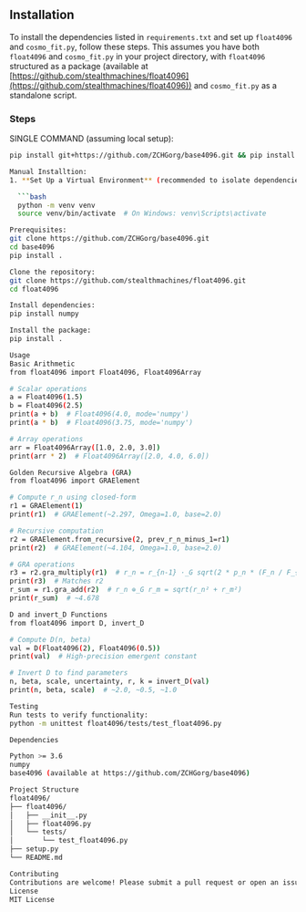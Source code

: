 ## Installation

To install the dependencies listed in `requirements.txt` and set up `float4096` and `cosmo_fit.py`, follow these steps. This assumes you have both `float4096` and `cosmo_fit.py` in your project directory, with `float4096` structured as a package (available at [https://github.com/stealthmachines/float4096](https://github.com/stealthmachines/float4096)) and `cosmo_fit.py` as a standalone script.

### Steps

SINGLE COMMAND (assuming local setup):

 ```bash
pip install git+https://github.com/ZCHGorg/base4096.git && pip install -r requirements.txt && cd float4096 && pip install . && cd ..

Manual Installtion:
1. **Set Up a Virtual Environment** (recommended to isolate dependencies):

   ```bash
   python -m venv venv
   source venv/bin/activate  # On Windows: venv\Scripts\activate

Prerequisites:
git clone https://github.com/ZCHGorg/base4096.git
cd base4096
pip install .

Clone the repository:
git clone https://github.com/stealthmachines/float4096.git
cd float4096

Install dependencies:
pip install numpy

Install the package:
pip install .

Usage
Basic Arithmetic
from float4096 import Float4096, Float4096Array

# Scalar operations
a = Float4096(1.5)
b = Float4096(2.5)
print(a + b)  # Float4096(4.0, mode='numpy')
print(a * b)  # Float4096(3.75, mode='numpy')

# Array operations
arr = Float4096Array([1.0, 2.0, 3.0])
print(arr * 2)  # Float4096Array([2.0, 4.0, 6.0])

Golden Recursive Algebra (GRA)
from float4096 import GRAElement

# Compute r_n using closed-form
r1 = GRAElement(1)
print(r1)  # GRAElement(~2.297, Omega=1.0, base=2.0)

# Recursive computation
r2 = GRAElement.from_recursive(2, prev_r_n_minus_1=r1)
print(r2)  # GRAElement(~4.104, Omega=1.0, base=2.0)

# GRA operations
r3 = r2.gra_multiply(r1)  # r_n = r_{n-1} ·_G sqrt(2 * p_n * (F_n / F_{n-1}))
print(r3)  # Matches r2
r_sum = r1.gra_add(r2)  # r_n ⊕_G r_m = sqrt(r_n² + r_m²)
print(r_sum)  # ~4.678

D and invert_D Functions
from float4096 import D, invert_D

# Compute D(n, beta)
val = D(Float4096(2), Float4096(0.5))
print(val)  # High-precision emergent constant

# Invert D to find parameters
n, beta, scale, uncertainty, r, k = invert_D(val)
print(n, beta, scale)  # ~2.0, ~0.5, ~1.0

Testing
Run tests to verify functionality:
python -m unittest float4096/tests/test_float4096.py

Dependencies

Python >= 3.6
numpy
base4096 (available at https://github.com/ZCHGorg/base4096)

Project Structure
float4096/
├── float4096/
│   ├── __init__.py
│   ├── float4096.py
│   └── tests/
│       └── test_float4096.py
├── setup.py
└── README.md

Contributing
Contributions are welcome! Please submit a pull request or open an issue on GitHub.
License
MIT License
